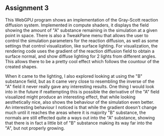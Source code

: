 ## Assignment 3

This WebGPU program shows an implementation of the Gray-Scott reaction diffusion system. Implemented in compute shaders, it displays the field showing the amount of "A" substance remaining in the simulation at a given point in space. There is also a TweakPane menu that allows the user to control the simulation parameters for the reaction diffusion, as well as some settings that control visualization, like surface lighting. For visualization, the rendering code uses the gradient of the reaction diffusion field to obtain a surface normal, and show diffuse lighting for 2 lights from different angles. This allows there to be a pretty cool effect which follows the countour of the created shapes.

When it came to the lighting, I also explored looking at using the "B" substance field, but as it came very close to resembling the inverse of the "A" field it never really gave any interesting results. One thing I would look into in the future if reattempting this is possible the derivative of the "A" field visualized might produce an interesting effect, that while looking aesthetically nice, also shows the behaviour of the simulation even better. An interesting behaviour I noticed is that while the gradient doesn't change much until it reaches the areas where it is majority "B" substance, the normals are still effected quite a ways out into the "A" substance, showing that there is in fact a little bit of "B" substance making its way far into the "A", but not properly growing.